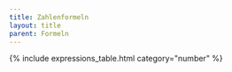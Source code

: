 ```yaml
---
title: Zahlenformeln
layout: title
parent: Formeln
---
```


{% include expressions_table.html category="number" %}